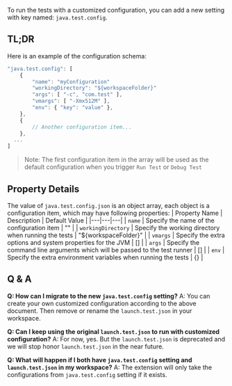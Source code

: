 To run the tests with a customized configuration, you can add a new setting with key named: `java.test.config`.

## TL;DR
Here is an example of the configuration schema:
```js
"java.test.config": [
    {
        "name": "myConfiguration"
        "workingDirectory": "${workspaceFolder}"
        "args": [ "-c", "com.test" ],
        "vmargs": [ "-Xmx512M" ],
        "env": { "key": "value" },
    },
    {
        // Another configuration item...
    },
  ...
]
```

> Note: The first configuration item in the array will be used as the default configuration when you trigger `Run Test` or `Debug Test`

## Property Details

The value of `java.test.config.json` is an object array, each object is a configuration item, which may have following properties:
| Property Name | Description | Default Value |
|---|---|---|
| `name` | Specify the name of the configuration item | "" |
| `workingDirectory` | Specify the working directory when running the tests | "${workspaceFolder}" |
| `vmargs` | Specify the extra options and system properties for the JVM | [] |
| `args` | Specify the command line arguments which will be passed to the test runner | [] |
| `env` | Specify the extra environment variables when running the tests | {} |

## Q & A
**Q: How can I migrate to the new `java.test.config` setting?**
A: You can create your own customized configuration according to the above document. Then remove or rename the `launch.test.json` in your workspace.

**Q: Can I keep using the original `launch.test.json` to run with customized configuration?**
A: For now, yes. But the `launch.test.json` is deprecated and we will stop honor `launch.test.json` in the near future.

**Q: What will happen if I both have `java.test.config` setting and `launch.test.json` in my workspace?**
A: The extension will only take the configurations from `java.test.config` setting if it exists.